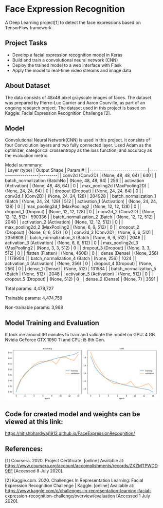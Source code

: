 # Face Expression Recognition
A Deep Learning project[1] to detect the face expressions based on TensorFlow framework.

## Project Tasks
* Develop a facial expression recognition model in Keras
* Build and train a convolutional neural network (CNN)
* Deploy the trained model to a web interface with Flask
* Apply the model to real-time video streams and image data

## About Dataset
The data consists of 48x48 pixel grayscale images of faces. The dataset was prepared by Pierre-Luc Carrier and Aaron Courville, as part of an ongoing research project. The dataset used in this project is based on Kaggle: Facial Expression Recognition Challenge [2].

## Model
Convolutional Neural Network(CNN) is used in this project. It consists of four Convolution layers and two fully connected layer. Used Adam as the optimizer, categorical crossentropy as the loss function, and accuracy as the evaluation metric.

Model summmary:
  		
| Layer (type)                 | Output Shape        | Param # |
|------------------------------|---------------------|---------|
| conv2d (Conv2D)              | (None, 48, 48, 64)  | 640     |
| batch_normalization (BatchNo | (None, 48, 48, 64)  | 256     |
| activation (Activation)      | (None, 48, 48, 64)  | 0       |
| max_pooling2d (MaxPooling2D) | (None, 24, 24, 64)  | 0       |
| dropout (Dropout)            | (None, 24, 24, 64)  | 0       |
| conv2d_1 (Conv2D)            | (None, 24, 24, 128) | 204928  |
| batch_normalization_1 (Batch | (None, 24, 24, 128) | 512     |
| activation_1 (Activation)    | (None, 24, 24, 128) | 0       |
| max_pooling2d_1 (MaxPooling2 | (None, 12, 12, 128) | 0       |
| dropout_1 (Dropout)          | (None, 12, 12, 128) | 0       |
| conv2d_2 (Conv2D)            | (None, 12, 12, 512) | 590336  |
| batch_normalization_2 (Batch | (None, 12, 12, 512) | 2048    |
| activation_2 (Activation)    | (None, 12, 12, 512) | 0       |
| max_pooling2d_2 (MaxPooling2 | (None, 6, 6, 512)   | 0       |
| dropout_2 (Dropout)          | (None, 6, 6, 512)   | 0       |
| conv2d_3 (Conv2D)            | (None, 6, 6, 512)   | 2359808 |
| batch_normalization_3 (Batch | (None, 6, 6, 512)   | 2048    |
| activation_3 (Activation)    | (None, 6, 6, 512)   | 0       |
| max_pooling2d_3 (MaxPooling2 | (None, 3, 3, 512)   | 0       |
| dropout_3 (Dropout)          | (None, 3, 3, 512)   | 0       |
| flatten (Flatten)            | (None, 4608)        | 0       |
| dense (Dense)                | (None, 256)         | 1179904 |
| batch_normalization_4 (Batch | (None, 256)         | 1024    |
| activation_4 (Activation)    | (None, 256)         | 0       |
| dropout_4 (Dropout)          | (None, 256)         | 0       |
| dense_1 (Dense)              | (None, 512)         | 131584  |
| batch_normalization_5 (Batch | (None, 512)         | 2048    |
| activation_5 (Activation)    | (None, 512)         | 0       |
| dropout_5 (Dropout)          | (None, 512)         | 0       |
| dense_2 (Dense)              | (None, 7)           | 3591    |

Total params: 4,478,727

Trainable params: 4,474,759

Non-trainable params: 3,968

## Model Training and Evaluation
It took me around 30 minutes to train and validate the model on GPU: 4 GB Nvidia GeForce GTX 1050 Ti and CPU: i5 8th Gen. 

<p align="center">
  <img src="Images\Accuracy.png" alt="Accuracy and Loss Graph">
</p>

## Code for created model and weights can be viewed at this link:
https://nitishbhardwaj1912.github.io/FaceExpressionRecognition/


## References:
[1] Coursera. 2020. Project Certificate. [online] Available at: <https://www.coursera.org/account/accomplishments/records/ZXZMTPWDD9EF> [Accessed 8 July 2020].

[2] Kaggle.com. 2020. Challenges In Representation Learning: Facial Expression Recognition Challenge | Kaggle. [online] Available at: <https://www.kaggle.com/c/challenges-in-representation-learning-facial-expression-recognition-challenge/overview/evaluation> [Accessed 1 July 2020].
